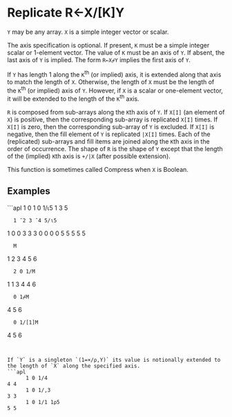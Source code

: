 <div style="display: none;">
  /
</div>






<h1 class="heading"><span class="name">Replicate</span> <span class="command">R←X/[K]Y</span></h1>



`Y` may be any array.  `X` is a simple integer vector or scalar.


The axis specification is optional.  If present, `K` must be a simple integer scalar or 1-element vector.  The value of `K` must be an axis of `Y`.  If absent, the last axis of `Y` is implied.  The form `R←X⌿Y` implies the first axis of `Y`.


If `Y` has length 1 along the `K`<sup>th</sup> (or implied) axis, it is extended along that axis to match the length of `X`. Otherwise, the length of `X` must be the length of the `K`<sup>th</sup> (or implied) axis of `Y`. However, if `X` is a scalar or one-element vector, it will be extended to the length of the `K`<sup>th</sup> axis.


`R` is composed from sub-arrays along the `K`th axis of `Y`.  If `X[I]` (an element of `X`) is positive, then the corresponding sub-array is replicated `X[I]` times.  If `X[I]` is zero, then the corresponding sub-array of `Y` is excluded.  If `X[I]` is negative, then the fill element of  `Y` is replicated `|X[I]` times.  Each of the (replicated) sub-arrays and fill items are joined along the `K`th axis in the order of occurrence.  The shape of `R` is the shape of `Y` except that the length of the (implied) `K`th axis is `+/|X` (after possible extension).



This function is sometimes called Compress when `X` is Boolean.

<h2 class="example">Examples</h2>
```apl
      1 0 1 0 1/⍳5
1 3 5
 
      1 ¯2 3 ¯4 5/⍳5
1 0 0 3 3 3 0 0 0 0 5 5 5 5 5
 
      M
1 2 3
4 5 6
 
      2 0 1/M
1 1 3
4 4 6
 
      0 1⌿M
4 5 6
 
      0 1/[1]M
4 5 6
```


If `Y` is a singleton `(1=×/⍴,Y)` its value is notionally extended to the length of `X` along the specified axis.
```apl
      1 0 1/4
4 4
      1 0 1/,3
3 3
      1 0 1/1 1⍴5
5 5
 
 
```


